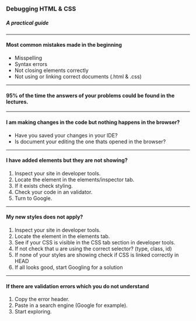 ### Debugging HTML & CSS
##### A practical guide
---
				
#### Most common mistakes made in the beginning

* Misspelling
* Syntax errors
* Not closing elements correctly
* Not using or linking correct documents (.html & .css)

---

#### 95% of the time the answers of your problems could be found in the lectures.

---

#### I am making changes in the code but nothing happens in the browser?

* Have you saved your changes in your IDE?
* Is document your editing the one thats opened in the browser?

---

#### I have added elements but they are not showing?

1. Inspect your site in developer tools.
1. Locate the element in the elements/inspector tab.
1. If it exists check styling.
1. Check your code in an validator.
1. Turn to Google.

---
				

#### My new styles does not apply?

1. Inspect your site in developer tools.
1. Locate the element in the elements tab.
1. See if your CSS is visible in the CSS tab section in developer tools.
1. If not check that u are using the correct selector? (type, class, id)
1. If none of your styles are showing check if CSS is linked correctly in HEAD
1. If all looks good, start Googling for a solution

---

#### If there are validation errors which you do not understand

1. Copy the error header.
1. Paste in a search engine (Google for example).
1. Start exploring.